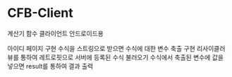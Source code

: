 # CFB-Client
계산기 함수 클라이언트 안드로이드용

아이디 페이지 구현
수식을 스트링으로 받으면 수식에 대한 변수 축출 구현
리사이클러뷰를 통하여 레트로핏으로 서버에 등록된 수식 불러오기
수식에서 축출된 변수에 값을 넣으면 result를 통하여 결과 출력

